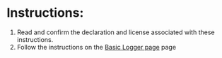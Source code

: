
# Instructions:
1. Read and confirm the declaration and license associated with these instructions.
2. Follow the instructions on the [Basic Logger page](basic-logger) page
